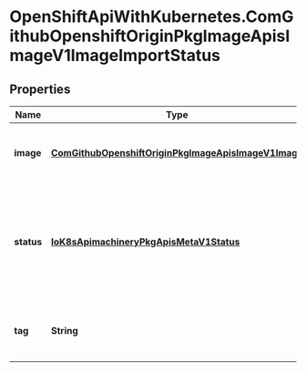 # OpenShiftApiWithKubernetes.ComGithubOpenshiftOriginPkgImageApisImageV1ImageImportStatus

## Properties
Name | Type | Description | Notes
------------ | ------------- | ------------- | -------------
**image** | [**ComGithubOpenshiftOriginPkgImageApisImageV1Image**](ComGithubOpenshiftOriginPkgImageApisImageV1Image.md) | Image is the metadata of that image, if the image was located | [optional] 
**status** | [**IoK8sApimachineryPkgApisMetaV1Status**](IoK8sApimachineryPkgApisMetaV1Status.md) | Status is the status of the image import, including errors encountered while retrieving the image | 
**tag** | **String** | Tag is the tag this image was located under, if any | [optional] 



